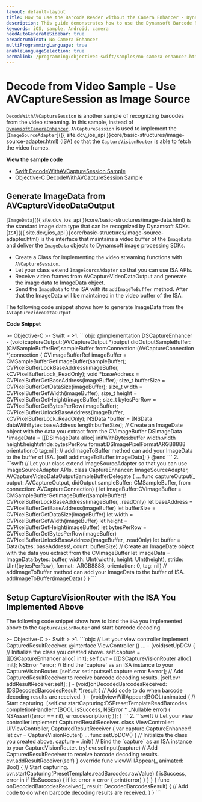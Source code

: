 ```yaml
---
layout: default-layout
title: How to use the Barcode Reader without the Camera Enhancer - Dynamsoft Barcode Reader for iOS
description: This guide demonstrates how to use the Dynamsoft Barcode Reader SDK with the AV Capture API rather than the Camera Enhancer.
keywords: iOS, sample, Android, camera
needAutoGenerateSidebar: true
breadcrumbText: No Camera Enhancer
multiProgrammingLanguage: true
enableLanguageSelection: true
permalink: /programming/objectivec-swift/samples/no-camera-enhancer.html
---
```


# Decode from Video Sample - Use AVCaptureSession as Image Source

`DecodeWithAVCaptureSession` is another sample of recognizing barcodes from the video streaming. In this sample, instead of [`DynamsoftCameraEnhancer`](), `AVCaptureSession` is used to implement the [`ImageSourceAdapter`]({{ site.dcv_ios_api }}core/basic-structures/image-source-adapter.html) (ISA) so that the `CaptureVisionRouter` is able to fetch the video frames.

**View the sample code**

* <a href="https://github.com/Dynamsoft/barcode-reader-mobile-samples/tree/main/ios/DecodeWithAVCaptureSession/" target="_blank">Swift DecodeWithAVCaptureSession Sample</a>
* <a href="https://github.com/Dynamsoft/barcode-reader-mobile-samples/tree/main/ios/DecodeWithAVCaptureSessionObjc/" target="_blank">Objective-C DecodeWithAVCaptureSession Sample</a>

## Generate ImageData from AVCaptureVideoDataOutput

[`ImageData`]({{ site.dcv_ios_api }}core/basic-structures/image-data.html) is the standard image data type that can be recognized by Dynamsoft SDKs. [`ISA`]({{ site.dcv_ios_api }}core/basic-structures/image-source-adapter.html) is the interface that maintains a video buffer of the `ImageData` and deliver the `ImageData` objects to Dynamsoft image processing SDKs.

* Create a Class for implementing the video streaming functions with `AVCaptureSession`.
* Let your class extend `ImageSourceAdapter` so that you can use ISA APIs.
* Receive video frames from AVCaptureVideoDataOutput and generate the image data to ImageData object.
* Send the `ImageData` to the ISA with its `addImageToBuffer` method. After that the ImageData will be maintained in the video buffer of the ISA.

The following code snippet shows how to generate ImageData from the `AVCaptureVideoDataOutput`

**Code Snippet**

<div class="sample-code-prefix"></div>
>- Objective-C
>- Swift
>
>1. 
```objc
@implementation DSCaptureEnhancer
- (void)captureOutput:(AVCaptureOutput *)output didOutputSampleBuffer:(CMSampleBufferRef)sampleBuffer fromConnection:(AVCaptureConnection *)connection {
   CVImageBufferRef imageBuffer = CMSampleBufferGetImageBuffer(sampleBuffer);
   CVPixelBufferLockBaseAddress(imageBuffer, kCVPixelBufferLock_ReadOnly);
   void *baseAddress = CVPixelBufferGetBaseAddress(imageBuffer);
   size_t bufferSize = CVPixelBufferGetDataSize(imageBuffer);
   size_t width = CVPixelBufferGetWidth(imageBuffer);
   size_t height = CVPixelBufferGetHeight(imageBuffer);
   size_t bytesPerRow = CVPixelBufferGetBytesPerRow(imageBuffer);
   CVPixelBufferUnlockBaseAddress(imageBuffer, kCVPixelBufferLock_ReadOnly);
   NSData *buffer = [NSData dataWithBytes:baseAddress length:bufferSize];
   // Create an ImageDate object with the data you extract from the CVImageBuffer
   DSImageData *imageData = [[DSImageData alloc] initWithBytes:buffer width:width height:heightstride:bytesPerRow format:DSImagePixelFormatARGB8888 orientation:0 tag:nil];
   // addImageToBuffer method can add your ImageData to the buffer of ISA.
   [self addImageToBuffer:imageData];
}
@end
```
2. 
```swift
// Let your class extend ImageSourceAdapter so that you can use ImageSourceAdapter APIs.
class CaptureEnhancer: ImageSourceAdapter, AVCaptureVideoDataOutputSampleBufferDelegate {
   ...
   func captureOutput(_ output: AVCaptureOutput, didOutput sampleBuffer: CMSampleBuffer, from connection: AVCaptureConnection)
   {
      let imageBuffer:CVImageBuffer = CMSampleBufferGetImageBuffer(sampleBuffer)!
      CVPixelBufferLockBaseAddress(imageBuffer, .readOnly)
      let baseAddress = CVPixelBufferGetBaseAddress(imageBuffer)
      let bufferSize = CVPixelBufferGetDataSize(imageBuffer)
      let width = CVPixelBufferGetWidth(imageBuffer)
      let height = CVPixelBufferGetHeight(imageBuffer)
      let bytesPerRow = CVPixelBufferGetBytesPerRow(imageBuffer)
      CVPixelBufferUnlockBaseAddress(imageBuffer, .readOnly)
      let buffer = Data(bytes: baseAddress!, count: bufferSize)
      // Create an ImageDate object with the data you extract from the CVImageBuffer
      let imageData = ImageData(bytes: buffer, width: UInt(width), height: UInt(height), stride: UInt(bytesPerRow), format: .ARGB8888, orientation: 0, tag: nil)
      // addImageToBuffer method can add your ImageData to the buffer of ISA.
      addImageToBuffer(imageData)
   }
}
```

## Setup CaptureVisionRouter with the ISA You Implemented Above

The following code snippet show how to bind the `ISA` you implemented above to the `CaptureVisionRouter` and start barcode decoding.

<div class="sample-code-prefix"></div>
>- Objective-C
>- Swift
>
>1. 
```objc
// Let your view controller implement CapturedResultReceiver.
@interface ViewController () <DSCapturedResultReceiver>
...
- (void)setUpDCV {
   // Initialize the class you created above.
   self.capture = [[DSCaptureEnhancer alloc] init];
   self.cvr = [[DSCaptureVisionRouter alloc] init];
   NSError *error;
   // Bind the `capture` as an ISA instance to your CaptureVisionRouter.
   [self.cvr setInput:self.capture error:&error];
   // Add CapturedResultReceiver to receive barcode decoding results.
   [self.cvr addResultReceiver:self];
}
- (void)onDecodedBarcodesReceived:(DSDecodedBarcodesResult *)result {
   // Add code to do when barcode decoding results are received.
}
- (void)viewWillAppear:(BOOL)animated {
   // Start capturing.
   [self.cvr startCapturing:DSPresetTemplateReadBarcodes completionHandler:^(BOOL isSuccess, NSError * _Nullable error) {
       NSAssert((error == nil), error.description);
   }];
}
```
2. 
```swift
// Let your view controller implement CapturedResultReceiver.
class ViewController: UIViewController, CapturedResultReceiver {
   var capture:CaptureEnhancer!
   let cvr = CaptureVisionRouter()
   ...
   func setUpDCV() {
      // Initialize the class you created above.
      capture = .init()
      // Bind the `capture` as an ISA instance to your CaptureVisionRouter.
      try! cvr.setInput(capture)
      // Add CapturedResultReceiver to receive barcode decoding results.
      cvr.addResultReceiver(self)
   }
   override func viewWillAppear(_ animated: Bool) {
      // Start capturing.
      cvr.startCapturing(PresetTemplate.readBarcodes.rawValue) { isSuccess, error in
         if (!isSuccess) {
            if let error = error {
               print(error)
            }
         }
      }
   }
   func onDecodedBarcodesReceived(_ result: DecodedBarcodesResult) {
      // Add code to do when barcode decoding results are received.
   }
}
```
